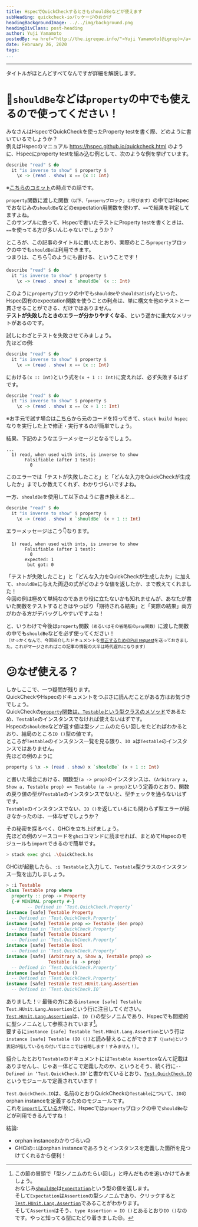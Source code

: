 ```yaml
---
title: HspecでQuickCheckするときもshouldBeなどが使えます
subHeading: quickcheck-ioパッケージのおかげ
headingBackgroundImage: ../../img/background.png
headingDivClass: post-heading
author: Yuji Yamamoto
postedBy: <a href="http://the.igreque.info/">Yuji Yamamoto(@igrep)</a>
date: February 26, 2020
tags:
...
```

---

タイトルがほとんどすべてなんですが詳細を解説します。

# 📣`shouldBe`などは`property`の中でも使えるので使ってください！

みなさんはHspecでQuickCheckを使ったProperty testを書く際、どのように書いているでしょうか？  
例えばHspecのマニュアル https://hspec.github.io/quickcheck.html のように、Hspecにproperty testを組み込む例として、次のような例を挙げています。

```haskell
describe "read" $ do
  it "is inverse to show" $ property $
    \x -> (read . show) x == (x :: Int)
```

※[こちらのコミット](https://github.com/hspec/hspec/blob/9f3f4c38952f526701a67b6e26336a3a5aec0e89/doc/quickcheck.md)の時点での話です。

`property`関数に渡した関数<small>（以下、「`porperty`ブロック」と呼びます）</small>の中ではHspecでおなじみの`shouldBe`などのexpectation用関数を使わず、`==`で結果を判定してますよね。  
このサンプルに倣って、Hspecで書いたテストにProperty testを書くときは、`==`を使ってる方が多いんじゃないでしょうか？

ところが、この記事のタイトルに書いたとおり、実際のところ`property`ブロックの中でも`shouldBe`は利用できます。  
つまりは、こちら👇のようにも書ける、ということです！

```haskell
describe "read" $ do
  it "is inverse to show" $ property $
    \x -> (read . show) x `shouldBe` (x :: Int)
```

このように`property`ブロックの中でも`shouldBe`や`shouldSatisfy`といった、Hspec固有のexpectation関数を使うことの利点は、単に構文を他のテストと一貫させることができる、だけではありません。  
**テストが失敗したときのエラーが分かりやすくなる**、という遥かに重大なメリットがあるのです。

試しにわざとテストを失敗させてみましょう。  
先ほどの例:

```haskell
describe "read" $ do
  it "is inverse to show" $ property $
    \x -> (read . show) x == (x :: Int)
```

における`(x :: Int)`という式を`(x + 1 :: Int)`に変えれば、必ず失敗するはずです。

```haskell
describe "read" $ do
  it "is inverse to show" $ property $
    \x -> (read . show) x == (x + 1 :: Int)
```

※お手元で試す場合は[こちら](https://github.com/hspec/hspec/blob/9f3f4c38952f526701a67b6e26336a3a5aec0e89/doc/_includes/QuickCheck.hs)から元のコードを持ってきて、`stack build hspec`なりを実行した上で修正・実行するのが簡単でしょう。

結果、下記のようなエラーメッセージとなるでしょう。

```
...
  1) read, when used with ints, is inverse to show
       Falsifiable (after 1 test):
         0
```

このエラーでは「テストが失敗したこと」と「どんな入力をQuickCheckが生成したか」までしか教えてくれず、わかりづらいですよね。

一方、`shouldBe`を使用して以下のように書き換えると...

```haskell
describe "read" $ do
  it "is inverse to show" $ property $
    \x -> (read . show) x `shouldBe` (x + 1 :: Int)
```

エラーメッセージはこう👇なります。

```
  1) read, when used with ints, is inverse to show
       Falsifiable (after 1 test):
         0
       expected: 1
        but got: 0
```

「テストが失敗したこと」と「どんな入力をQuickCheckが生成したか」に加えて、`shouldBe`に与えた両辺の式がどのような値を返したか、まで教えてくれました！  
今回の例は極めて単純なのであまり役に立たないかも知れませんが、あなたが書いた関数をテストするときはやっぱり「期待される結果」と「実際の結果」両方がわかる方がデバッグしやすいですよね！

と、いうわけで今後は`property`関数<small>（あるいはその省略版の`prop`関数）</small>に渡した関数の中でも`shouldBe`などを必ず使ってください！  
<small>（せっかくなんで、今回紹介したドキュメントを[修正するためのPull request](https://github.com/hspec/hspec/pull/429)を送っておきました。これがマージされればこの記事の情報の大半は時代遅れになります）</small>

# 😕なぜ使える？

しかしここで、一つ疑問が残ります。  
QuickCheckやHspecのドキュメントをつぶさに読んだことがある方はお気づきでしょう。  
QuickCheckの[`property`関数は、`Testable`という型クラスのメソッド](http://hackage.haskell.org/package/QuickCheck-2.13.2/docs/Test-QuickCheck.html#t:Testable)であるため、`Testable`のインスタンスでなければ使えないはずです。  
Hspecの`shouldBe`などが返す値は型シノニムのたらい回しをたどればわかるとおり、結局のところ`IO ()`型の値です。  
ところが`Testable`のインスタンス一覧を見る限り、`IO a`は`Testable`のインスタンスではありません。  
先ほどの例のように

```haskell
property $ \x -> (read . show) x `shouldBe` (x + 1 :: Int)
```

と書いた場合における、関数型`(a -> prop)`のインスタンスは、`(Arbitrary a, Show a, Testable prop) => Testable (a -> prop)`という定義のとおり、関数の戻り値の型が`Testable`のインスタンスでないと、型チェックを通らないはずです。  
`Testable`のインスタンスでない、`IO ()`を返しているにも関わらず型エラーが起きなかったのは、一体なぜでしょうか？

その秘密を探るべく、GHCiを立ち上げましょう。  
先ほどの例のソースコードを`ghci`コマンドに読ませれば、まとめてHspecのモジュールも`import`できるので簡単です。

```bash
> stack exec ghci .\QuickCheck.hs
```

GHCiが起動したら、`:i Testable`と入力して、`Testable`型クラスのインスタンス一覧を出力しましょう。

```haskell
> :i Testable
class Testable prop where
  property :: prop -> Property
  {-# MINIMAL property #-}
        -- Defined in ‘Test.QuickCheck.Property’
instance [safe] Testable Property
  -- Defined in ‘Test.QuickCheck.Property’
instance [safe] Testable prop => Testable (Gen prop)
  -- Defined in ‘Test.QuickCheck.Property’
instance [safe] Testable Discard
  -- Defined in ‘Test.QuickCheck.Property’
instance [safe] Testable Bool
  -- Defined in ‘Test.QuickCheck.Property’
instance [safe] (Arbitrary a, Show a, Testable prop) =>
                Testable (a -> prop)
  -- Defined in ‘Test.QuickCheck.Property’
instance [safe] Testable ()
  -- Defined in ‘Test.QuickCheck.Property’
instance [safe] Testable Test.HUnit.Lang.Assertion
  -- Defined in ‘Test.QuickCheck.IO’
```

ありました！💡
最後の方にある`instance [safe] Testable Test.HUnit.Lang.Assertion`という行に注目してください。  
[`Test.HUnit.Lang.Assertion`](http://hackage.haskell.org/package/HUnit-1.6.0.0/docs/Test-HUnit-Lang.html#t:Assertion)は、`IO ()`の型シノニムであり、Hspecでも間接的に型シノニムとして参照されています[^hspec-expectation]。  
要するに`instance [safe] Testable Test.HUnit.Lang.Assertion`という行は`instance [safe] Testable (IO ())`と読み替えることができます<small>（`[safe]`という表記が指しているもの付いてはここでは省略します！すみません！）</small>。

[^hspec-expectation]: この節の冒頭で「型シノニムのたらい回し」と呼んだものを追いかけてみましょう。  
おなじみ[`shouldBe`](http://hackage.haskell.org/package/hspec-expectations-0.8.2/docs/Test-Hspec-Expectations.html#v:shouldBe)は[`Expectation`](http://hackage.haskell.org/package/hspec-expectations-0.8.2/docs/Test-Hspec-Expectations.html#t:Expectation)という型の値を返します。  
そして`Expectation`は`Assertion`の型シノニムであり、クリックすると[`Test.HUnit.Lang.Assertion`](http://hackage.haskell.org/package/HUnit-1.6.0.0/docs/Test-HUnit-Lang.html#t:Assertion)であることがわかります。  
そして`Assertion`はそう、`type Assertion = IO ()`とあるとおり`IO ()`なのです。やっと知ってる型にたどり着きました😌。

紹介したとおり`Testable`のドキュメントには`Testable Assertion`なんて記載はありませんし、じゃあ一体どこで定義したのか、というとそう、続く行に`-- Defined in ‘Test.QuickCheck.IO’`と書かれているとおり、[`Test.QuickCheck.IO`](https://hackage.haskell.org/package/quickcheck-io-0.2.0/docs/Test-QuickCheck-IO.html)というモジュールで定義されています！  

`Test.QuickCheck.IO`は、名前のとおりQuickCheckの`Testable`について、`IO`のorphan instanceを定義するためのモジュールです。  
これを[`import`している](https://github.com/hspec/hspec/blob/226510631f24b674827e99d17d10f9f92440c5a9/hspec-core/src/Test/Hspec/Core/QuickCheckUtil.hs#L18)が故に、Hspecでは`property`ブロックの中で`shouldBe`などが利用できるんですね！

結論:

- orphan instanceわかりづらい😥
- GHCiの`:i`はorphan instanceであろうとインスタンスを定義した箇所を見つけてくれるから便利！
